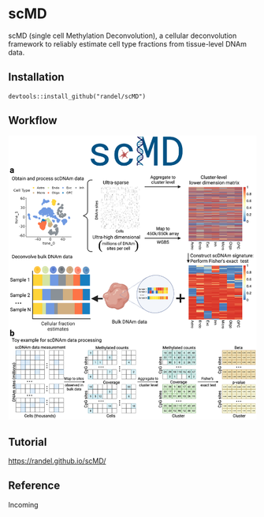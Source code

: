 # scMD
scMD (single cell Methylation Deconvolution), a cellular deconvolution framework to reliably estimate cell type fractions from tissue-level DNAm data. 


## Installation
```
devtools::install_github("randel/scMD")
```

## Workflow
<img src = "./man/Figure/scMD Figure1.jpg">


Tutorial
-----------------
https://randel.github.io/scMD/




## Reference
Incoming